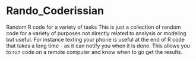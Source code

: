 # Rando_Coderissian
Random R code for a variety of tasks
This is just a collection of random code for a variety of purposes not directly related to analysis or modeling but useful. For instance texting your phone is useful at the end of R code that takes a long time - as it can notify you when it is done. This allows you to run code on a remote computer and know when to go get the results. 
